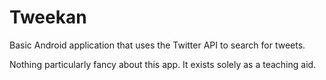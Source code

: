 Tweekan
=======

Basic Android application that uses the Twitter API to search for tweets.

Nothing particularly fancy about this app. It exists solely as a teaching aid.